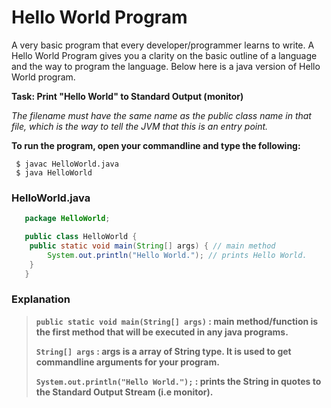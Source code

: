 # Hello World Program

A very basic program that every developer/programmer learns to write. A Hello World Program gives you a clarity on the basic outline of a language and the way to program the language.
Below here is a java version of Hello World program.

**Task: Print "Hello World" to Standard Output (monitor)**

*The filename must have the same name as the public class name in that file, which is the way to tell the JVM that this is an entry point.*

**To run the program, open your commandline and type the following:**
```shell
 $ javac HelloWorld.java
 $ java HelloWorld
```
### HelloWorld.java
```java
   package HelloWorld;

   public class HelloWorld {
    public static void main(String[] args) { // main method
        System.out.println("Hello World."); // prints Hello World.
    }
   }
```
### Explanation 
> **`public static void main(String[] args)` : main method/function is the first method that will be executed in any java programs.**
>
> **`String[] args` : args is a array of String type. It is used to get commandline arguments for your program.**          
> 
> **`System.out.println("Hello World.");` : prints the String in quotes to the Standard Output Stream (i.e monitor).**
